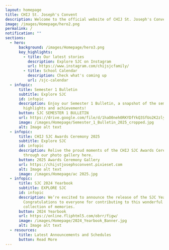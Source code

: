 ```yaml
---
layout: homepage
title: CHIJ St. Joseph's Convent
description: Welcome to the official website of CHIJ St. Joseph's Convent.
image: /images/Homepage/hero2.png
permalink: /
notification: ""
sections:
  - hero:
      background: /images/Homepage/hero3.png
      key_highlights:
        - title: Our latest stories
          description: Explore SJC on Instagram
          url: https://www.instagram.com/chijsjcfamily/
        - title: School Calendar
          description: Check what's coming up
          url: /sjc-calendar
  - infopic:
      title: Semester 1 Bulletin
      subtitle: Explore SJC
      id: infopic
      description: Enjoy our Semester 1 Bulletin, a snapshot of the semester’s
        highlights and achievements!
      button: SJC SEMESTER 1 BULLETIN
      url: https://drive.google.com/file/d/1haO0neh0RKYDfYkQ3SfUo2K2zly7UU3b/view?usp=sharing
      image: /images/Homepage/Semester_1_Bulletin_2025_cropped.jpg
      alt: Image alt text
  - infopic:
      title: CHIJ SJC Awards Ceremony 2025
      subtitle: Explore SJC
      id: infopic
      description: Relive the proud moments of the CHIJ SJC Awards Ceremony 2025
        through our photo gallery here.
      button: 2025 Awards Ceremony Gallery
      url: https://chijstjosephsconvent.pixieset.com
      alt: Image alt text
      image: /images/Homepage/ac 2025.jpg
  - infopic:
      title: SJC 2024 Yearbook
      subtitle: EXPLORE SJC
      id: infopic
      description: We’re excited to announce the release of the SJC Yearbook 2024!
        Congratulations to everyone for contributing to this wonderful
        collection of memories.
      button: 2024 Yearbook
      url: https://online.fliphtml5.com/obrr/figw/
      image: /images/Homepage/2024_Yearbook_Banner.jpg
      alt: Image alt text
  - resources:
      title: Latest Announcements and Schedules
      button: Read More
---
```

